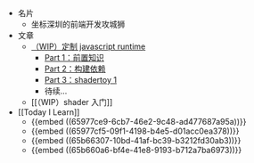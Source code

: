 - 名片
	- 坐标深圳的前端开发攻城狮
- 文章
	- [（WIP）定制 javascript runtime](https://github.com/zcfan/create-your-own-javascript-runtime)
		- [Part 1：前置知识](https://github.com/zcfan/create-your-own-javascript-runtime/blob/main/part1_prerequests/note.md)
		- [Part 2：构建依赖](https://github.com/zcfan/create-your-own-javascript-runtime/blob/main/part2_build-dependencies/note.md)
		- [Part 3：shadertoy 1](https://github.com/zcfan/create-your-own-javascript-runtime/blob/main/part3_shadertoy1/note.md)
		- 待续...
	- [[（WIP）shader 入门]]
- [[Today I Learn]]
	- {{embed ((65977ce9-6cb7-46e2-9c48-ad477687a95a))}}
	- {{embed ((65977cf5-09f1-4198-b4e5-d01acc0ea378))}}
	- {{embed ((65b66307-10bd-41af-bc39-b3212fd30ab3))}}
	- {{embed ((65b660a6-bf4e-41e8-9193-b712a7ba6973))}}